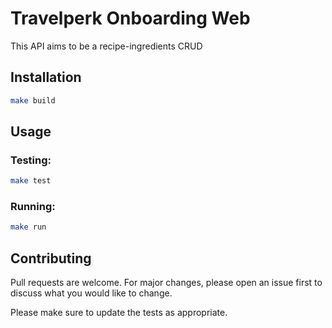# Travelperk Onboarding Web

This API aims to be a recipe-ingredients CRUD

## Installation


```bash
make build
```

## Usage
### Testing:

```bash
make test
```
### Running:

```bash
make run
```

## Contributing
Pull requests are welcome. For major changes, please open an issue first to discuss what you would like to change.

Please make sure to update the tests as appropriate.